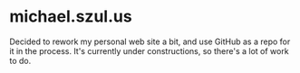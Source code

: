 # michael.szul.us

Decided to rework my personal web site a bit, and use GitHub as a repo for it in the process. It's currently under constructions, so there's a lot of work to do.
